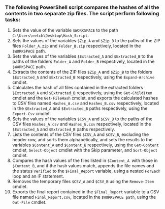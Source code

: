 ### The following PowerShell script compares the hashes of all the contents in two separate zip files. The script perform following tasks:

1. Sets the value of the variable `$WORKSPACE` to the path `C:\Users\eetch\Desktop\Hash_Script`.
2. Sets the values of the variables `$Zip_A` and `$Zip_B` to the paths of the ZIP files `Folder_A.zip` and `Folder_B.zip` respectively, located in the `$WORKSPACE` path.
3. Sets the values of the variables `$Extracted_A` and `$Extracted_B` to the paths of the folders `Folder_A` and `Folder_B` respectively, located in the `$WORKSPACE` path.
4. Extracts the contents of the ZIP files `$Zip_A` and `$Zip_B` to the folders `$Extracted_A` and `$Extracted_B` respectively, using the `Expand-Archive` cmdlet.
5. Calculates the hash of all files contained in the extracted folders `$Extracted_A` and `$Extracted_B` respectively, using the `Get-ChildItem` cmdlet and the `Get-FileHash` cmdlet, and exports the calculated hashes to CSV files named `Hashes_A.csv` and `Hashes_B.csv` respectively, located in the `$Extracted_A` and `$Extracted_B` paths respectively, using the `Export-Csv` cmdlet.
6. Sets the values of the variables `$CSV_A` and `$CSV_B` to the paths of the CSV files `Hashes_A.csv` and `Hashes_B.csv` respectively, located in the `$Extracted_A` and `$Extracted_B` paths respectively.
7. Lists the contents of the CSV files `$CSV_A` and `$CSV_B`, excluding the header row, and sorts them alphabetically, and sets the results to the variables `$Content_A` and `$Content_B` respectively, using the `Get-Content` cmdlet, `Select-Object` cmdlet with the Skip parameter, and `Sort-Object` cmdlet.
8. Compares the hash values of the files listed in `$Content_A `with those in `$Content_B`, and if the hash values match, appends the file names and the status `Verified` to the `$Final_Report` variable, using a nested `ForEach` loop and an IF statement.
9. Removes the temporary files `$CSV_A` and `$CSV_B` using the `Remove-Item` cmdlet.
10. Exports the final report contained in the `$Final_Report` variable to a CSV file named `Final_Report.csv`, located in the `$WORKSPACE path`, using the `Out-File` cmdlet.
